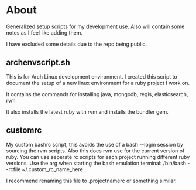 # About
Generalized setup scripts for my development use. Also will contain some notes as I feel like adding them.

I have excluded some details due to the repo being public.

## archenvscript.sh
This is for Arch Linux development environment.
I created this script to document the setup of a new linux environment for a ruby project I work on.

It contains the commands for installing java, mongodb, regis, elasticsearch, rvm

It also installs the latest ruby with rvm and installs the bundler gem.

## customrc

My custom bashrc script, this avoids the use of a bash --login session by sourcing the rvm scripts.
Also this does rvm use for the current version of ruby. You can use seperate rc scripts for each project running different ruby versions. Use the arg when starting the bash emulation terminal: /bin/bash --rcfile ~/.custom_rc_name_here

I recommend renaming this file to .projectnamerc or something similar.

